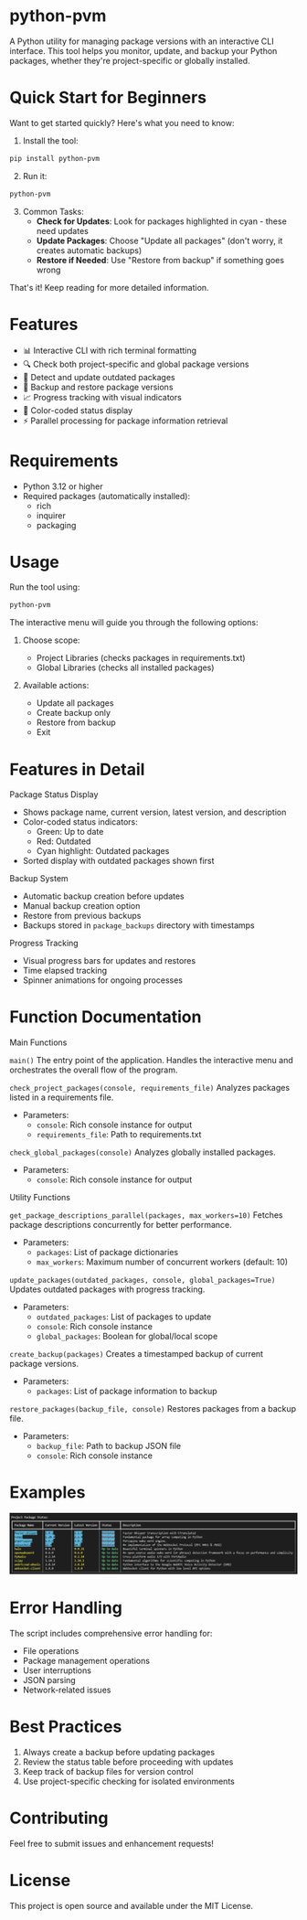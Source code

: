 # python-pvm

A Python utility for managing package versions with an interactive CLI interface. This tool helps you monitor, update, and backup your Python packages, whether they're project-specific or globally installed.

# Quick Start for Beginners
Want to get started quickly? Here's what you need to know:

1. Install the tool:
```bash
pip install python-pvm
```

2. Run it:
```bash
python-pvm
```

3. Common Tasks:
   - **Check for Updates**: Look for packages highlighted in cyan - these need updates
   - **Update Packages**: Choose "Update all packages" (don't worry, it creates automatic backups)
   - **Restore if Needed**: Use "Restore from backup" if something goes wrong

That's it! Keep reading for more detailed information.

# Features

- 📊 Interactive CLI with rich terminal formatting
- 🔍 Check both project-specific and global package versions
- 🔄 Detect and update outdated packages
- 💾 Backup and restore package versions
- 📈 Progress tracking with visual indicators
- 🎨 Color-coded status display
- ⚡ Parallel processing for package information retrieval

# Requirements

- Python 3.12 or higher
- Required packages (automatically installed):
  - rich
  - inquirer
  - packaging

# Usage

Run the tool using:
```bash
python-pvm
```

The interactive menu will guide you through the following options:

1. Choose scope:
   - Project Libraries (checks packages in requirements.txt)
   - Global Libraries (checks all installed packages)

2. Available actions:
   - Update all packages
   - Create backup only
   - Restore from backup
   - Exit

# Features in Detail

Package Status Display
- Shows package name, current version, latest version, and description
- Color-coded status indicators:
  - Green: Up to date
  - Red: Outdated
  - Cyan highlight: Outdated packages
- Sorted display with outdated packages shown first

Backup System
- Automatic backup creation before updates
- Manual backup creation option
- Restore from previous backups
- Backups stored in `package_backups` directory with timestamps

Progress Tracking
- Visual progress bars for updates and restores
- Time elapsed tracking
- Spinner animations for ongoing processes

# Function Documentation

Main Functions

`main()` The entry point of the application. Handles the interactive menu and orchestrates the overall flow of the program.

`check_project_packages(console, requirements_file)` Analyzes packages listed in a requirements file.
- Parameters:
  - `console`: Rich console instance for output
  - `requirements_file`: Path to requirements.txt

`check_global_packages(console)` Analyzes globally installed packages.
- Parameters:
  - `console`: Rich console instance for output

Utility Functions

`get_package_descriptions_parallel(packages, max_workers=10)` Fetches package descriptions concurrently for better performance.
- Parameters:
  - `packages`: List of package dictionaries
  - `max_workers`: Maximum number of concurrent workers (default: 10)

`update_packages(outdated_packages, console, global_packages=True)` Updates outdated packages with progress tracking.
- Parameters:
  - `outdated_packages`: List of packages to update
  - `console`: Rich console instance
  - `global_packages`: Boolean for global/local scope

`create_backup(packages)` Creates a timestamped backup of current package versions.
- Parameters:
  - `packages`: List of package information to backup

`restore_packages(backup_file, console)` Restores packages from a backup file.
- Parameters:
  - `backup_file`: Path to backup JSON file
  - `console`: Rich console instance

# Examples

![Package Version Manager Screenshot](https://raw.githubusercontent.com/workingwheel/python-package-version-manager/main/screenshot.png)

# Error Handling

The script includes comprehensive error handling for:
- File operations
- Package management operations
- User interruptions
- JSON parsing
- Network-related issues

# Best Practices

1. Always create a backup before updating packages
2. Review the status table before proceeding with updates
3. Keep track of backup files for version control
4. Use project-specific checking for isolated environments

# Contributing

Feel free to submit issues and enhancement requests!

# License

This project is open source and available under the MIT License.
